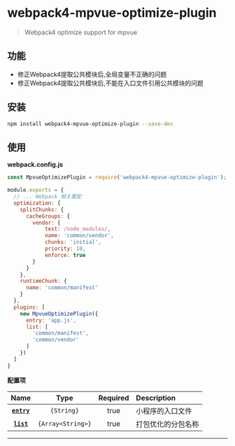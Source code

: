 # webpack4-mpvue-optimize-plugin

>Webpack4 optimize support for mpvue

## 功能

- 修正Webpack4提取公共模块后,全局变量不正确的问题
- 修正Webpack4提取公共模块后,不能在入口文件引用公共模块的问题

## 安装

```Bash
npm install webpack4-mpvue-optimize-plugin --save-dev
```


## 使用

**webpack.config.js**

```Javascript
const MpvueOptimizePlugin = require('webpack4-mpvue-optimize-plugin');

module.exports = {
  // ... Webpack 相关置配
  optimization: {
    splitChunks: {
      cacheGroups: {
        vendor: {
            test: /node_modules/,
            name: 'common/vendor',
            chunks: 'initial',
            priority: 10,
            enforce: true
        }
      }
    },
    runtimeChunk: {
      name: 'common/manifest'
    }
  },
  plugins: [
    new MpvueOptimizePlugin({
      entry: 'app.js',
      list: [
        'common/manifest',
        'common/vendor'
      ]
    })
  ]
}
```

**配置项**

|Name|Type|Required|Description|
|:--:|:--:|:-----:|:----------|
|**[`entry`](#)**|`{String}`| true |小程序的入口文件|
|**[`list`](#)**|`{Array<String>}`| true |打包优化的分包名称|

***